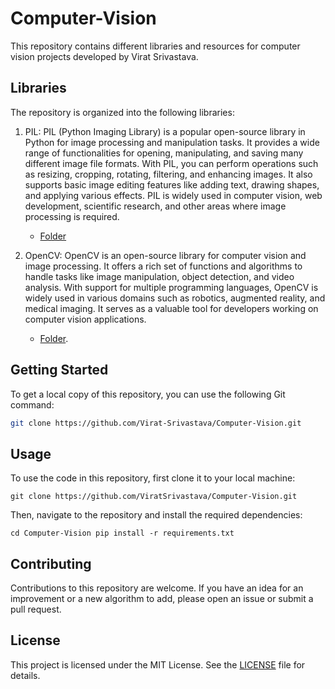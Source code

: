 # Computer-Vision

This repository contains different libraries and resources for computer vision projects developed by Virat Srivastava.

## Libraries

The repository is organized into the following libraries:

1. PIL: PIL (Python Imaging Library) is a popular open-source library in Python for image processing and manipulation tasks. It provides a wide range of functionalities for opening, manipulating, and saving many different image file formats. With PIL, you can perform operations such as resizing, cropping, rotating, filtering, and enhancing images. It also supports basic image editing features like adding text, drawing shapes, and applying various effects. PIL is widely used in computer vision, web development, scientific research, and other areas where image processing is required.
   - [Folder](https://github.com/Virat-Srivastava/Computer-Vision/PIL-Numpy)

2. OpenCV: OpenCV is an open-source library for computer vision and image processing. It offers a rich set of functions and algorithms to handle tasks like image manipulation, object detection, and video analysis. With support for multiple programming languages, OpenCV is widely used in various domains such as robotics, augmented reality, and medical imaging. It serves as a valuable tool for developers working on computer vision applications.
   - [Folder](https://github.com/Virat-Srivastava/Computer-Vision/OpenCV).

## Getting Started

To get a local copy of this repository, you can use the following Git command:

```bash
git clone https://github.com/Virat-Srivastava/Computer-Vision.git
```
## Usage

To use the code in this repository, first clone it to your local machine:
```
git clone https://github.com/ViratSrivastava/Computer-Vision.git
```
Then, navigate to the repository and install the required dependencies:
```
cd Computer-Vision pip install -r requirements.txt
```
## Contributing

Contributions to this repository are welcome. If you have an idea for an improvement or a new algorithm to add, please open an issue or submit a pull request.

## License

This project is licensed under the MIT License. See the [LICENSE](https://github.com/ViratSrivastava/Stock-Prediction-Using-ML/blob/main/LICENSE.md) file for details.
